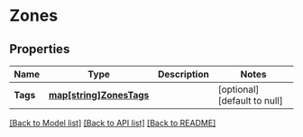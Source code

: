 # Zones

## Properties

Name | Type | Description | Notes
------------ | ------------- | ------------- | -------------
**Tags** | [**map[string]ZonesTags**](Zones_Tags.md) |  | [optional] [default to null]

[[Back to Model list]](../README.md#documentation-for-models) [[Back to API list]](../README.md#documentation-for-api-endpoints) [[Back to README]](../README.md)


